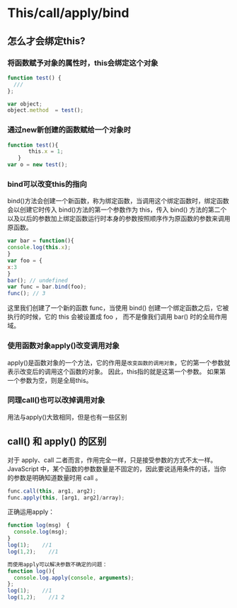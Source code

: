 # This/call/apply/bind

## 怎么才会绑定this?
### 将函数赋予对象的属性时，this会绑定这个对象
```JavaScript
function test() {
  ///
};

var object;
object.method  = test();
```
### 通过new新创建的函数赋给一个对象时
```JavaScript
function test(){
　　　　this.x = 1;
　　}
var o = new test();
```

### bind可以改变this的指向
bind()方法会创建一个新函数，称为绑定函数，当调用这个绑定函数时，绑定函数会以创建它时传入 bind()方法的第一个参数作为 this，传入 bind() 方法的第二个以及以后的参数加上绑定函数运行时本身的参数按照顺序作为原函数的参数来调用原函数。
```JavaSCript
var bar = function(){
console.log(this.x);
}
var foo = {
x:3
}
bar(); // undefined
var func = bar.bind(foo);
func(); // 3
```
这里我们创建了一个新的函数 func，当使用 bind() 创建一个绑定函数之后，它被执行的时候，它的 this 会被设置成 foo ， 而不是像我们调用 bar() 时的全局作用域。

### 使用函数对象apply()改变调用对象
apply()是函数对象的一个方法，它的作用是`改变函数的调用对象`，它的第一个参数就表示改变后的调用这个函数的对象。
因此，this指的就是这第一个参数。
如果第一个参数为空，则是全局this。


### 同理call()也可以改掉调用对象
用法与apply()大致相同，但是也有一些区别




## call() 和 apply() 的区别
对于 apply、call 二者而言，作用完全一样，只是接受参数的方式不太一样。
JavaScript 中，某个函数的参数数量是不固定的，因此要说适用条件的话，当你的参数是明确知道数量时用 call 。

```JavaScript
func.call(this, arg1, arg2);
func.apply(this, [arg1, arg2]/array);
```
正确运用apply：
```JavaScript
function log(msg)　{
  console.log(msg);
}
log(1);    //1
log(1,2);    //1

而使用apply可以解决参数不确定的问题：
function log(){
  console.log.apply(console, arguments);
};
log(1);    //1
log(1,2);    //1 2
```


